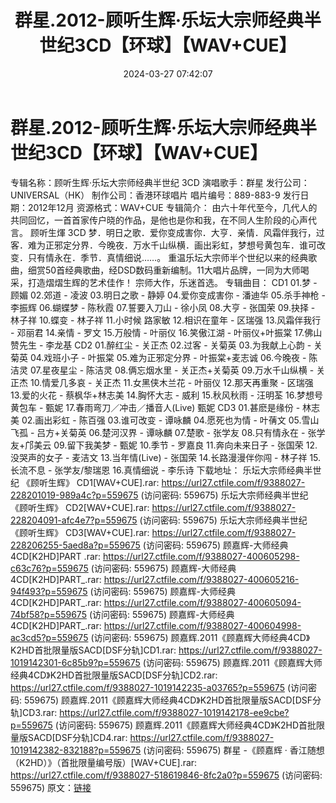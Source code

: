 ﻿---
title: 群星.2012-顾听生辉·乐坛大宗师经典半世纪3CD【环球】【WAV+CUE】
date: 2024-03-27 07:42:07
categories: WAV车载音乐、镜像
tags: 华语中文
---
# 群星.2012-顾听生辉·乐坛大宗师经典半世纪3CD【环球】【WAV+CUE】

专辑名称：顾听生辉·乐坛大宗师经典半世纪 3CD
演唱歌手：群星
发行公司：UNIVERSAL（HK）
制作公司：香港环球唱片
唱片编号：889-883-9
发行日期：2012年12月
资源格式：WAV+CUE
专辑简介：
由六十年代至今，几代人的共同回忆，一首首家传户晓的作品，是他也是你和我，在不同人生阶段的心声代言。
顾听生煇 3CD
梦．明日之歌．爱你变成害你．大亨．亲情．风霜伴我行，过客．难为正邪定分界．今晚夜．万水千山纵横．画出彩虹，梦想号黄包车．谁可改变．只有情永在．季节．真情细说……。
重温乐坛大宗师半个世纪以来的经典歌曲，细赏50首经典歌曲，经DSD数码重新编制。11大唱片品牌，一同为大师喝采，打造熠熠生辉的艺术佳作！
宗师大作，乐迷首选。
专辑曲目：
CD1
01.梦 - 顾媚
02.郊道 - 凌波
03.明日之歌 - 静婷
04.爱你变成害你 - 潘迪华
05.杀手神枪 - 李振辉
06.蝴蝶梦 - 陈秋霞
07.誓要入刀山 - 徐小凤
08.大亨 - 张国荣
09.抉择 - 林子祥
10.蝶变 - 林子祥
11.小时候 路家敏
12.相识在童年 - 区瑞强
13.风霜伴我行 - 邓丽君
14.亲情 - 罗文
15.万般情 - 叶丽仪
16.笑傲江湖 - 叶丽仪+叶振棠
17.佛山赞先生 - 李龙基
CD2
01.醉红尘 - 关正杰
02.过客 - 关菊英
03.为我献上心韵 - 关菊英
04.戏班小子 - 叶振棠
05.难为正邪定分界 - 叶振棠+麦志诚
06.今晚夜 - 陈洁灵
07.星夜星尘 - 陈洁灵
08.俩忘烟水里 - 关正杰+关菊英
09.万水千山纵横 - 关正杰
10.情爱几多哀 - 关正杰
11.女黑侠木兰花 - 叶丽仪
12.那天再重聚 - 区瑞强
13.爱的火花 - 蔡枫华+林志美
14.胸怀大志 - 威利
15.秋风秋雨 - 汪明荃
16.梦想号黄包车 - 甄妮
17.春雨弯刀／冲击／播音人(Live) 甄妮
CD3
01.甚麽是缘份 - 林志美
02.画出彩虹 - 陈百强
03.谁可改变 - 谭咏麟
04.愿死也为情 - 叶蒨文
05.雪山飞孤 - 吕方+关菊英
06.楚河汉界 - 谭咏麟
07.楚歌 - 张学友
08.只有情永在 - 张学友+邝美云
09.留下我美梦 - 甄妮
10.季节 - 罗嘉良
11.奔向未来日子 - 张国荣
12.没哭声的女子 - 麦洁文
13.当年情(Live) - 张国荣
14.长路漫漫伴你闯 - 林子祥
15.长流不息 - 张学友/黎瑞恩
16.真情细说 - 李乐诗
下载地址：
乐坛大宗师经典半世纪 《顾听生辉》 CD1[WAV+CUE].rar: https://url27.ctfile.com/f/9388027-228201019-989a4c?p=559675
(访问密码: 559675)
乐坛大宗师经典半世纪 《顾听生辉》 CD2[WAV+CUE].rar: https://url27.ctfile.com/f/9388027-228204091-afc4e7?p=559675
(访问密码: 559675)
乐坛大宗师经典半世纪 《顾听生辉》 CD3[WAV+CUE].rar: https://url27.ctfile.com/f/9388027-228206255-5aed8a?p=559675
(访问密码: 559675)
顾嘉辉-大师经典 4CD[K2HD]PART .rar: https://url27.ctfile.com/f/9388027-400605298-c63c76?p=559675
(访问密码: 559675)
顾嘉辉-大师经典 4CD[K2HD]PART_.rar: https://url27.ctfile.com/f/9388027-400605216-94f493?p=559675
(访问密码: 559675)
顾嘉辉-大师经典 4CD[K2HD]PART_.rar: https://url27.ctfile.com/f/9388027-400605094-74bf58?p=559675
(访问密码: 559675)
顾嘉辉-大师经典 4CD[K2HD]PART_.rar: https://url27.ctfile.com/f/9388027-400604998-ac3cd5?p=559675
(访问密码: 559675)
顾嘉辉.2011《顾嘉辉大师经典4CD》K2HD首批限量版SACD[DSF分轨]CD1.rar: https://url27.ctfile.com/f/9388027-1019142301-6c85b9?p=559675
(访问密码: 559675)
顾嘉辉.2011《顾嘉辉大师经典4CD》K2HD首批限量版SACD[DSF分轨]CD2.rar: https://url27.ctfile.com/f/9388027-1019142235-a03765?p=559675
(访问密码: 559675)
顾嘉辉.2011《顾嘉辉大师经典4CD》K2HD首批限量版SACD[DSF分轨]CD3.rar: https://url27.ctfile.com/f/9388027-1019142178-ee9cbe?p=559675
(访问密码: 559675)
顾嘉辉.2011《顾嘉辉大师经典4CD》K2HD首批限量版SACD[DSF分轨]CD4.rar: https://url27.ctfile.com/f/9388027-1019142382-832188?p=559675
(访问密码: 559675)
群星 -《顾嘉辉 · 香江随想（K2HD）》（首批限量编号版）[WAV+CUE].rar: https://url27.ctfile.com/f/9388027-518619846-8fc2a0?p=559675
(访问密码: 559675)
原文：[链接](https://blog.sina.com.cn/s/blog_1647c7e76010314un.html)
